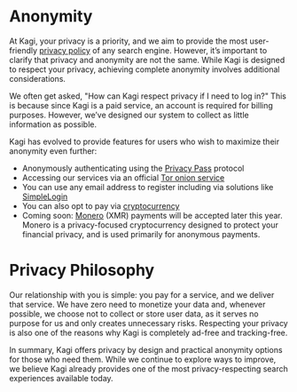 # Anonymity

At Kagi, your privacy is a priority, and we aim to provide the most user-friendly [privacy policy](https://kagi.com/privacy) of any search engine. However, it’s important to clarify that privacy and anonymity are not the same. While Kagi is designed to respect your privacy, achieving complete anonymity involves additional considerations.

We often get asked, "How can Kagi respect privacy if I need to log in?" This is because since Kagi is a paid service, an account is required for billing purposes. However, we’ve designed our system to collect as little information as possible.

Kagi has evolved to provide features for users who wish to maximize their anonymity even further:

- Anonymously authenticating using the [Privacy Pass](https://blog.kagi.com/kagi-privacy-pass) protocol
- Accessing our services via an official [Tor onion service](https://help.kagi.com/kagi/privacy/tor.html)
- You can use any email address to register including via solutions like [SimpleLogin](https://simplelogin.io/)
- You can also opt to pay via [cryptocurrency](https://help.kagi.com/kagi/plans/payment-methods.html#using-paypal-and-opennode-with-kagi)
- Coming soon: [Monero](https://www.getmonero.org) (XMR) payments will be accepted later this year. Monero is a privacy-focused cryptocurrency designed to protect your financial privacy, and is used primarily for anonymous payments.

# Privacy Philosophy

Our relationship with you is simple: you pay for a service, and we deliver that service. We have zero need to monetize your data and, whenever possible, we choose not to collect or store user data, as it serves no purpose for us and only creates unnecessary risks. Respecting your privacy is also one of the reasons why Kagi is completely ad-free and tracking-free.

In summary, Kagi offers privacy by design and practical anonymity options for those who need them. While we continue to explore ways to improve, we believe Kagi already provides one of the most privacy-respecting search experiences available today. 
